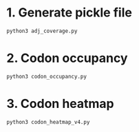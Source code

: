 # 1. Generate pickle file

```
python3 adj_coverage.py
```

# 2. Codon occupancy

```
python3 codon_occupancy.py
```

# 3. Codon heatmap

```
python3 codon_heatmap_v4.py
```

